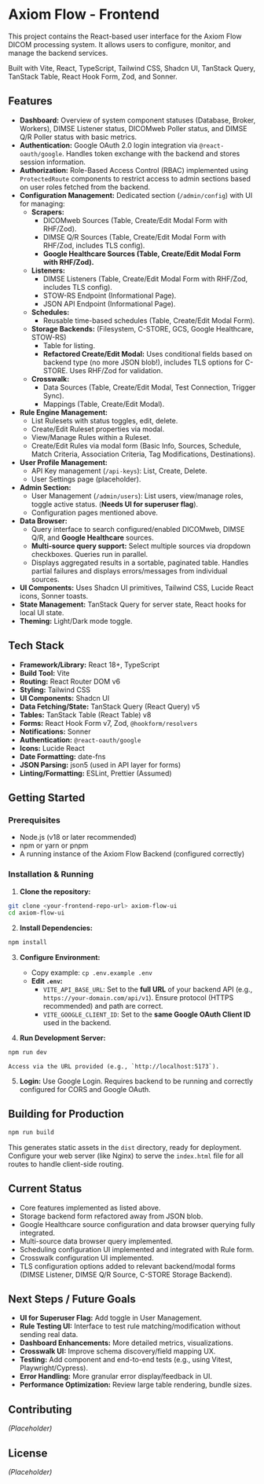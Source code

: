 # Axiom Flow - Frontend

This project contains the React-based user interface for the Axiom Flow DICOM processing system. It allows users to configure, monitor, and manage the backend services.

Built with Vite, React, TypeScript, Tailwind CSS, Shadcn UI, TanStack Query, TanStack Table, React Hook Form, Zod, and Sonner.

## Features

*   **Dashboard:** Overview of system component statuses (Database, Broker, Workers), DIMSE Listener status, DICOMweb Poller status, and DIMSE Q/R Poller status with basic metrics.
*   **Authentication:** Google OAuth 2.0 login integration via `@react-oauth/google`. Handles token exchange with the backend and stores session information.
*   **Authorization:** Role-Based Access Control (RBAC) implemented using `ProtectedRoute` components to restrict access to admin sections based on user roles fetched from the backend.
*   **Configuration Management:** Dedicated section (`/admin/config`) with UI for managing:
    *   **Scrapers:**
        *   DICOMweb Sources (Table, Create/Edit Modal Form with RHF/Zod).
        *   DIMSE Q/R Sources (Table, Create/Edit Modal Form with RHF/Zod, includes TLS config).
        *   **Google Healthcare Sources (Table, Create/Edit Modal Form with RHF/Zod).**
    *   **Listeners:**
        *   DIMSE Listeners (Table, Create/Edit Modal Form with RHF/Zod, includes TLS config).
        *   STOW-RS Endpoint (Informational Page).
        *   JSON API Endpoint (Informational Page).
    *   **Schedules:**
        *   Reusable time-based schedules (Table, Create/Edit Modal Form).
    *   **Storage Backends:** (Filesystem, C-STORE, GCS, Google Healthcare, STOW-RS)
        *   Table for listing.
        *   **Refactored Create/Edit Modal:** Uses conditional fields based on backend type (no more JSON blob!), includes TLS options for C-STORE. Uses RHF/Zod for validation.
    *   **Crosswalk:**
        *   Data Sources (Table, Create/Edit Modal, Test Connection, Trigger Sync).
        *   Mappings (Table, Create/Edit Modal).
*   **Rule Engine Management:**
    *   List Rulesets with status toggles, edit, delete.
    *   Create/Edit Ruleset properties via modal.
    *   View/Manage Rules within a Ruleset.
    *   Create/Edit Rules via modal form (Basic Info, Sources, Schedule, Match Criteria, Association Criteria, Tag Modifications, Destinations).
*   **User Profile Management:**
    *   API Key management (`/api-keys`): List, Create, Delete.
    *   User Settings page (placeholder).
*   **Admin Section:**
    *   User Management (`/admin/users`): List users, view/manage roles, toggle active status. (**Needs UI for superuser flag**).
    *   Configuration pages mentioned above.
*   **Data Browser:**
    *   Query interface to search configured/enabled DICOMweb, DIMSE Q/R, and **Google Healthcare** sources.
    *   **Multi-source query support:** Select multiple sources via dropdown checkboxes. Queries run in parallel.
    *   Displays aggregated results in a sortable, paginated table. Handles partial failures and displays errors/messages from individual sources.
*   **UI Components:** Uses Shadcn UI primitives, Tailwind CSS, Lucide React icons, Sonner toasts.
*   **State Management:** TanStack Query for server state, React hooks for local UI state.
*   **Theming:** Light/Dark mode toggle.

## Tech Stack

*   **Framework/Library:** React 18+, TypeScript
*   **Build Tool:** Vite
*   **Routing:** React Router DOM v6
*   **Styling:** Tailwind CSS
*   **UI Components:** Shadcn UI
*   **Data Fetching/State:** TanStack Query (React Query) v5
*   **Tables:** TanStack Table (React Table) v8
*   **Forms:** React Hook Form v7, Zod, `@hookform/resolvers`
*   **Notifications:** Sonner
*   **Authentication:** `@react-oauth/google`
*   **Icons:** Lucide React
*   **Date Formatting:** date-fns
*   **JSON Parsing:** json5 (used in API layer for forms)
*   **Linting/Formatting:** ESLint, Prettier (Assumed)

## Getting Started

### Prerequisites

*   Node.js (v18 or later recommended)
*   npm or yarn or pnpm
*   A running instance of the Axiom Flow Backend (configured correctly)

### Installation & Running

1.  **Clone the repository:**
```bash
git clone <your-frontend-repo-url> axiom-flow-ui
cd axiom-flow-ui
```

2.  **Install Dependencies:**
```bash
npm install
```

3.  **Configure Environment:**
    *   Copy example: `cp .env.example .env`
    *   **Edit `.env`:**
        *   `VITE_API_BASE_URL`: Set to the **full URL** of your backend API (e.g., `https://your-domain.com/api/v1`). Ensure protocol (HTTPS recommended) and path are correct.
        *   `VITE_GOOGLE_CLIENT_ID`: Set to the **same Google OAuth Client ID** used in the backend.

4.  **Run Development Server:**
```bash
npm run dev
```
    Access via the URL provided (e.g., `http://localhost:5173`).

5.  **Login:** Use Google Login. Requires backend to be running and correctly configured for CORS and Google OAuth.

## Building for Production

```bash
npm run build
```
This generates static assets in the `dist` directory, ready for deployment. Configure your web server (like Nginx) to serve the `index.html` file for all routes to handle client-side routing.

## Current Status

*   Core features implemented as listed above.
*   Storage backend form refactored away from JSON blob.
*   Google Healthcare source configuration and data browser querying fully integrated.
*   Multi-source data browser query implemented.
*   Scheduling configuration UI implemented and integrated with Rule form.
*   Crosswalk configuration UI implemented.
*   TLS configuration options added to relevant backend/modal forms (DIMSE Listener, DIMSE Q/R Source, C-STORE Storage Backend).

## Next Steps / Future Goals

*   **UI for Superuser Flag:** Add toggle in User Management.
*   **Rule Testing UI:** Interface to test rule matching/modification without sending real data.
*   **Dashboard Enhancements:** More detailed metrics, visualizations.
*   **Crosswalk UI:** Improve schema discovery/field mapping UX.
*   **Testing:** Add component and end-to-end tests (e.g., using Vitest, Playwright/Cypress).
*   **Error Handling:** More granular error display/feedback in UI.
*   **Performance Optimization:** Review large table rendering, bundle sizes.

## Contributing

*(Placeholder)*

## License

*(Placeholder)*
